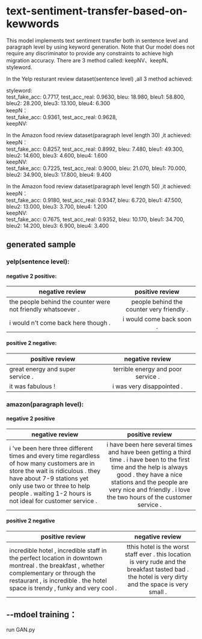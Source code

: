 # text-sentiment-transfer-based-on-kewwords

This model implements text sentiment transfer both in sentence level and paragraph level by using keyword generation. Note that Our model does not require any discriminator to provide any constraints to achieve high migration accuracy. 
There are 3 method called: keepNV、keepN、styleword.

In the Yelp resturant review dataset(sentence level) ,all 3 method achieved:

styleword:\
test_fake_acc: 0.7717, test_acc_real: 0.9630, bleu: 18.980, bleu1: 58.800, bleu2: 28.200, bleu3: 13.100, bleu4: 6.300\
keepN：\
test_fake_acc: 0.9361, test_acc_real: 0.9628, \
keepNV:


In the Amazon food review dataset(paragraph level length 30) ,it achieved:\
keepN：\
test_fake_acc: 0.8257, test_acc_real: 0.8992, bleu: 7.480, bleu1: 49.300, bleu2: 14.600, bleu3: 4.600, bleu4: 1.600\
keepNV:\
test_fake_acc: 0.7225, test_acc_real: 0.9000, bleu: 21.070, bleu1: 70.000, bleu2: 34.900, bleu3: 17.800, bleu4: 9.400

In the Amazon food review dataset(paragraph level length 50) ,it achieved:\
keepN：\
test_fake_acc: 0.9180, test_acc_real: 0.9347, bleu: 6.720, bleu1: 47.500, bleu2: 13.000, bleu3: 3.700, bleu4: 1.200\
keepNV:\
test_fake_acc: 0.7675, test_acc_real: 0.9352, bleu: 10.170, bleu1: 34.700, bleu2: 14.200, bleu3: 6.900, bleu4: 3.400




## generated sample

### yelp(sentence level):
#### negative 2 positive:

| negative review      | positive review     | 
| ---------- | :-----------:  | 
| the people behind the counter were not friendly whatsoever .      | people behind the counter very friendly .     | 
| i would n't come back here though .       | i would come back soon .      | 

           
#### positive 2 negative:

| positive review      | negative review     | 
| ---------- | :-----------:  | 
| great energy and super service .      |terrible energy and poor service .      | 
| it was fabulous !        |i was very disappointed .     | 
                                                                                      

### amazon(paragraph level):
#### negative 2 positive

| negative review      | positive review     | 
| ---------- | :-----------:  | 
| i 've been here three different times and every time regardless of how many customers are in store the wait is ridiculous . they have about 7-9 stations yet only use two or three to help people . waiting 1-2 hours is not ideal for customer service .      | i have been here several times and have been getting a third time . i have been to the first time and the help is always good . they have a nice stations and the people are very nice and friendly . i love the two hours of the customer service . | 

#### positive 2 negative

| positive review      | negative review     | 
| ---------- | :-----------:  | 
| incredible hotel , incredible staff in the perfect location in downtown montreal . the breakfast , whether complementary or through the restaurant , is incredible . the hotel space is trendy , funky and very cool .      |tthis hotel is the worst staff ever . this location is very rude and the breakfast tasted bad . the hotel is very dirty and the space is very small .      | 




## --mdoel training：
run GAN.py
